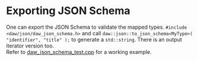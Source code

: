 # Exporting JSON Schema

One can export the JSON Schema to validate the mapped types.  `#include <daw/json/daw_json_schema.h>` and
call `daw::json::to_json_schema<MyType>( "identifier", "title" );` to generate a `std::string`. There is an output
iterator version too.  
Refer
to [daw_json_schema_test.cpp](https://raw.githubusercontent.com/beached/daw_json_link/release/tests/src/daw_json_schema_test.cpp)
for a working example.